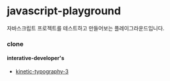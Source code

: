 # javascript-playground

자바스크립트 프로젝트를 테스트하고 만들어보는 플레이그라운드입니다.

### clone

#### interative-developer's

- [kinetic-typography-3](https://jikor1st.github.io/javascript-playground/pages/clone/interactive-developer/kinetic-typography-3/index.html)
